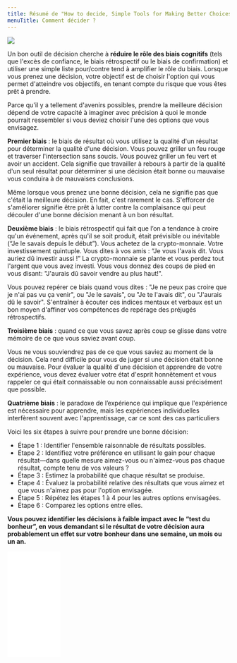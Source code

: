 ```yaml
---
title: Résumé de "How to decide, Simple Tools for Making Better Choices"
menuTitle: Comment décider ?
---
```


<a href="https://www.amazon.fr/gp/product/B07TRJB3S3?ie=UTF8&psc=1&linkCode=li2&tag=blog-straumat-21&linkId=7010323f604b82b737ac8fb36e7dd27c&language=fr_FR&ref_=as_li_ss_il" target="_blank"><img border="0" src="//ws-eu.amazon-adsystem.com/widgets/q?_encoding=UTF8&ASIN=B07TRJB3S3&Format=_SL160_&ID=AsinImage&MarketPlace=FR&ServiceVersion=20070822&WS=1&tag=blog-straumat-21&language=fr_FR" ></a><img src="https://ir-fr.amazon-adsystem.com/e/ir?t=blog-straumat-21&language=fr_FR&l=li2&o=8&a=B07TRJB3S3" width="1" height="1" border="0" alt="" style="border:none !important; margin:0px !important;" />

Un bon outil de décision cherche à **réduire le rôle des biais cognitifs** (tels que l'excès de confiance, le biais
rétrospectif ou le biais de confirmation) et utiliser une simple liste pour/contre tend à amplifier le rôle du biais.
Lorsque vous prenez une décision, votre objectif est de choisir l'option qui vous permet d'atteindre vos objectifs, en
tenant compte du risque que vous êtes prêt à prendre.

Parce qu'il y a tellement d'avenirs possibles, prendre la meilleure décision dépend de votre capacité à imaginer avec
précision à quoi le monde pourrait ressembler si vous deviez choisir l'une des options que vous envisagez.

**Premier biais** : le biais de résultat où vous utilisez la qualité d'un résultat pour déterminer la qualité d'une
décision. Vous pouvez griller un feu rouge et traverser l'intersection sans soucis. Vous pouvez griller un feu vert et
avoir un accident. Cela signifie que travailler à rebours à partir de la qualité d'un seul résultat pour déterminer si
une décision était bonne ou mauvaise vous conduira à de mauvaises conclusions.

Même lorsque vous prenez une bonne décision, cela ne signifie pas que c'était la meilleure décision. En fait, c'est
rarement le cas. S'efforcer de s'améliorer signifie être prêt à lutter contre la complaisance qui peut découler d'une
bonne décision menant à un bon résultat.

**Deuxième biais** : le biais rétrospectif qui fait que l’on a tendance à croire qu'un événement, après qu'il se soit
produit, était prévisible ou inévitable (“Je le savais depuis le début”). Vous achetez de la crypto-monnaie. Votre
investissement quintuple. Vous dites à vos amis : “Je vous l'avais dit. Vous auriez dû investir aussi !” La
crypto-monnaie se plante et vous perdez tout l'argent que vous avez investi. Vous vous donnez des coups de pied en vous
disant: "J'aurais dû savoir vendre au plus haut!".

Vous pouvez repérer ce biais quand vous dites : "Je ne peux pas croire que je n'ai pas vu ça venir", ou "Je le savais",
ou "Je te l'avais dit", ou "J'aurais dû le savoir". S'entraîner à écouter ces indices mentaux et verbaux est un bon
moyen d'affiner vos compétences de repérage des préjugés rétrospectifs.

**Troisième biais** : quand ce que vous savez après coup se glisse dans votre mémoire de ce que vous saviez avant coup.

Vous ne vous souviendrez pas de ce que vous saviez au moment de la décision. Cela rend difficile pour vous de juger si
une décision était bonne ou mauvaise. Pour évaluer la qualité d'une décision et apprendre de votre expérience, vous
devez évaluer votre état d'esprit honnêtement et vous rappeler ce qui était connaissable ou non connaissable aussi
précisément que possible.

**Quatrième biais** : le paradoxe de l’expérience qui implique que l'expérience est nécessaire pour apprendre, mais les
expériences individuelles interfèrent souvent avec l'apprentissage, car ce sont des cas particuliers

Voici les six étapes à suivre pour prendre une bonne décision:
- Étape 1 : Identifier l'ensemble raisonnable de résultats possibles.
- Étape 2 : Identifiez votre préférence en utilisant le gain pour chaque résultat—dans quelle mesure aimez-vous ou
n'aimez-vous pas chaque résultat, compte tenu de vos valeurs ?
- Étape 3 : Estimez la probabilité que chaque résultat se produise.
- Étape 4 : Évaluez la probabilité relative des résultats que vous aimez et que vous n'aimez pas pour l'option envisagée.
- Étape 5 : Répétez les étapes 1 à 4 pour les autres options envisagées.
- Étape 6 : Comparez les options entre elles.

**Vous pouvez identifier les décisions à faible impact avec le “test du bonheur”, en vous demandant si le résultat de
votre décision aura probablement un effet sur votre bonheur dans une semaine, un mois ou un an.**

<iframe sandbox="allow-popups allow-scripts allow-modals allow-forms allow-same-origin" style="width:120px;height:240px;" marginwidth="0" marginheight="0" scrolling="no" frameborder="0" src="//ws-eu.amazon-adsystem.com/widgets/q?ServiceVersion=20070822&OneJS=1&Operation=GetAdHtml&MarketPlace=FR&source=ss&ref=as_ss_li_til&ad_type=product_link&tracking_id=blog-straumat-21&language=fr_FR&marketplace=amazon&region=FR&placement=B07TRJB3S3&asins=B07TRJB3S3&linkId=4dd628236144c350c967a9fdcde75dbd&show_border=true&link_opens_in_new_window=true"></iframe>